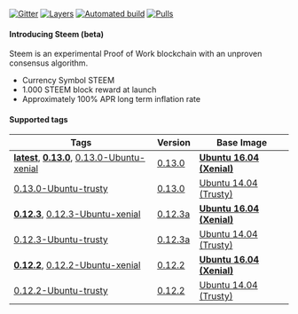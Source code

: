 [![Gitter](https://badges.gitter.im/Join%20Chat.svg)](https://gitter.im/TigerND/docker-steem-wallet)
[![Layers](https://images.microbadger.com/badges/image/teego/steem-wallet.svg)](http://microbadger.com/images/teego/steem-wallet "Get your own image badge on microbadger.com")
[![Automated build](https://img.shields.io/docker/automated/teego/steem-wallet.svg)]()
[![Pulls](https://img.shields.io/docker/pulls/teego/steem-wallet.svg)]()

#### Introducing Steem (beta)

Steem is an experimental Proof of Work blockchain with an unproven consensus algorithm.

* Currency Symbol STEEM
* 1.000 STEEM block reward at launch
* Approximately 100% APR long term inflation rate

#### Supported tags

| Tags | Version | Base Image |
|---|---|---|
| **[latest](#)**, **[0.13.0](#)**, [0.13.0-Ubuntu-xenial](#) | [0.13.0](https://github.com/steemit/steem/releases/tag/v0.13.0) | **[Ubuntu 16.04 (Xenial)](https://github.com/tianon/docker-brew-ubuntu-core/blob/3485528d76452eff9e7d3b3f222bd21a966659a5/xenial/Dockerfile)** |
| [0.13.0-Ubuntu-trusty](#) | [0.13.0](https://github.com/steemit/steem/releases/tag/v0.13.0) | [Ubuntu 14.04 (Trusty)](https://github.com/tianon/docker-brew-ubuntu-core/blob/3485528d76452eff9e7d3b3f222bd21a966659a5/trusty/Dockerfile) |
| **[0.12.3](#)**, [0.12.3-Ubuntu-xenial](#) | [0.12.3a](https://github.com/steemit/steem/releases/tag/v0.12.3a) | **[Ubuntu 16.04 (Xenial)](https://github.com/tianon/docker-brew-ubuntu-core/blob/3485528d76452eff9e7d3b3f222bd21a966659a5/xenial/Dockerfile)** |
| [0.12.3-Ubuntu-trusty](#) | [0.12.3a](https://github.com/steemit/steem/releases/tag/v0.12.3a) | [Ubuntu 14.04 (Trusty)](https://github.com/tianon/docker-brew-ubuntu-core/blob/3485528d76452eff9e7d3b3f222bd21a966659a5/trusty/Dockerfile) |
| **[0.12.2](#)**, [0.12.2-Ubuntu-xenial](#) | [0.12.2](https://github.com/steemit/steem/releases/tag/v0.12.2) | **[Ubuntu 16.04 (Xenial)](https://github.com/tianon/docker-brew-ubuntu-core/blob/3485528d76452eff9e7d3b3f222bd21a966659a5/xenial/Dockerfile)** |
| [0.12.2-Ubuntu-trusty](#) | [0.12.2](https://github.com/steemit/steem/releases/tag/v0.12.2) | [Ubuntu 14.04 (Trusty)](https://github.com/tianon/docker-brew-ubuntu-core/blob/3485528d76452eff9e7d3b3f222bd21a966659a5/trusty/Dockerfile) |
